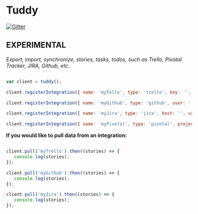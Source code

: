 # Tuddy

[![Gitter](https://badges.gitter.im/Join%20Chat.svg)](https://gitter.im/specerator/tuddy?utm_source=badge&utm_medium=badge&utm_campaign=pr-badge)

## EXPERIMENTAL

*Export, import, synchronize, stories, tasks, todos, such as Trello, Pivotal Tracker, JIRA, Github, etc.*

```javascript

var client = tuddy();

client.registerIntegration({ name: 'myTello', type: 'trello', key: '', token: '', board_id: ''});

client.registerIntegration({ name: 'myGithub', type: 'github', user: '', repo: '', access_token: ''});

client.registerIntegration({ name: 'myJira', type: 'jira', host: '', username: '', password: ''});

client.registerIntegration({ name: 'myPivotal', type: 'pivotal', project: '', token: ''});
```

**If you would like to pull data from an integration:**

```javascript

client.pull('myTrello').then((stories) => {
   console.log(stories);
});

client.pull('myGithub').then((stories) => {
   console.log(stories);
});

client.pull('myJira').then((stories) => {
   console.log(stories);
});

```
